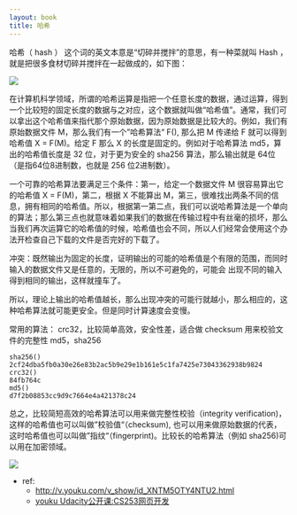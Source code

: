```yaml
---
layout: book
title: 哈希
---
```


哈希（ hash ） 这个词的英文本意是“切碎并搅拌”的意思，有一种菜就叫 Hash ，就是把很多食材切碎并搅拌在一起做成的，如下图：

![](http://peterpic.qiniudn.com/hash_dish.jpg)


在计算机科学领域，所谓的哈希运算是指把一个任意长度的数据，通过运算，得到一个比较短的固定长度的数据与之对应，这个数据就叫做“哈希值”。通常，我们可以拿出这个哈希值来指代那个原始数据，因为原始数据是比较大的。例如，我们有原始数据文件 M，那么我们有一个”哈希算法“ F(), 那么把 M 传递给 F 就可以得到哈希值 X = F(M)。给定 F 那么 X 的长度是固定的。例如对于哈希算法 md5，算出的哈希值长度是 32 位，对于更为安全的 sha256 算法，那么输出就是 64位（是指64位8进制数，也就是 256 位2进制数）。


一个可靠的哈希算法要满足三个条件：第一，给定一个数据文件 M 很容易算出它的哈希值 X = F(M)，第二，根据 X 不能算出 M，第三，很难找出两条不同的信息，拥有相同的哈希值。所以，根据第一第二点，我们可以说哈希算法是一个单向的算法；那么第三点也就意味着如果我们的数据在传输过程中有丝毫的损坏，那么当我们再次运算它的哈希值的时候，哈希值也会不同，所以人们经常会使用这个办法开检查自己下载的文件是否完好的下载了。


冲突：既然输出为固定的长度，证明输出的可能的哈希值是个有限的范围，而同时输入的数据文件又是任意的，无限的，所以不可避免的，可能会 出现不同的输入得到相同的输出，这样就撞车了。

所以，理论上输出的哈希值越长，那么出现冲突的可能行就越小，那么相应的，这种哈希算法就可能更安全。但是同时计算速度会变慢。

常用的算法： crc32，比较简单高效，安全性差，适合做 checksum 用来校验文件的完整性 md5，sha256

~~~
sha256()
2cf24dba5fb0a30e26e83b2ac5b9e29e1b161e5c1fa7425e73043362938b9824
crc32()
84fb764c
md5()
d7f2b08853cc9d9c7664e4a421378c24
~~~


总之，比较简短高效的哈希算法可以用来做完整性校验（integrity verification)，这样的哈希值也可以叫做”校验值“（checksum), 也可以用来做原始数据的代表，这时哈希值也可以叫做”指纹“（fingerprint)。比较长的哈希算法（例如 sha256)可以用在加密领域。

![](http://peterpic.qiniudn.com/fingerprint.jpeg)

- ref:
  - <http://v.youku.com/v_show/id_XNTM5OTY4NTU2.html>
  - [youku Udacity公开课:CS253网页开发](http://v.youku.com/v_show/id_XNTM5OTY4NTU2.html)
